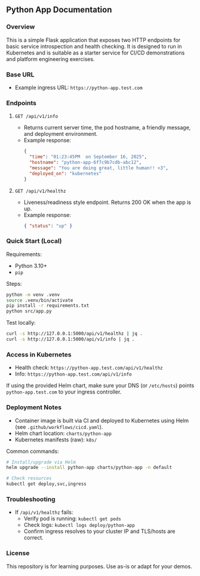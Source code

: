## Python App Documentation

### Overview
This is a simple Flask application that exposes two HTTP endpoints for basic service introspection and health checking. It is designed to run in Kubernetes and is suitable as a starter service for CI/CD demonstrations and platform engineering exercises.

### Base URL
- Example ingress URL: `https://python-app.test.com`

### Endpoints
1) `GET /api/v1/info`
   - Returns current server time, the pod hostname, a friendly message, and deployment environment.
   - Example response:
     ```json
     {
       "time": "01:23:45PM  on September 16, 2025",
       "hostname": "python-app-6f7c9b7cdb-abc12",
       "message": "You are doing great, little human!! <3",
       "deployed_on": "kubernetes"
     }
     ```

2) `GET /api/v1/healthz`
   - Liveness/readiness style endpoint. Returns 200 OK when the app is up.
   - Example response:
     ```json
     { "status": "up" }
     ```

### Quick Start (Local)
Requirements:
- Python 3.10+
- `pip`

Steps:
```bash
python -m venv .venv
source .venv/bin/activate
pip install -r requirements.txt
python src/app.py
```

Test locally:
```bash
curl -s http://127.0.0.1:5000/api/v1/healthz | jq .
curl -s http://127.0.0.1:5000/api/v1/info | jq .
```

### Access in Kubernetes
- Health check: `https://python-app.test.com/api/v1/healthz`
- Info: `https://python-app.test.com/api/v1/info`

If using the provided Helm chart, make sure your DNS (or `/etc/hosts`) points `python-app.test.com` to your ingress controller.

### Deployment Notes
- Container image is built via CI and deployed to Kubernetes using Helm (see `.github/workflows/cicd.yaml`).
- Helm chart location: `charts/python-app`
- Kubernetes manifests (raw): `k8s/`

Common commands:
```bash
# Install/upgrade via Helm
helm upgrade --install python-app charts/python-app -n default

# Check resources
kubectl get deploy,svc,ingress
```

### Troubleshooting
- If `/api/v1/healthz` fails:
  - Verify pod is running: `kubectl get pods`
  - Check logs: `kubectl logs deploy/python-app`
  - Confirm ingress resolves to your cluster IP and TLS/hosts are correct.

### License
This repository is for learning purposes. Use as-is or adapt for your demos.